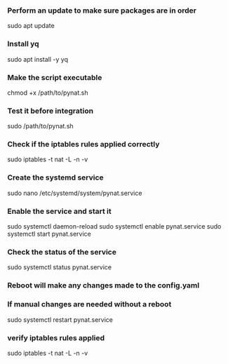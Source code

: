 ### Perform an update to make sure packages are in order
sudo apt update

### Install yq
sudo apt install -y yq

### Make the script executable
chmod +x /path/to/pynat.sh

### Test it before integration
sudo /path/to/pynat.sh

### Check if the iptables rules applied correctly
sudo iptables -t nat -L -n -v

### Create the systemd service
sudo nano /etc/systemd/system/pynat.service

### Enable the service and start it
sudo systemctl daemon-reload
sudo systemctl enable pynat.service
sudo systemctl start pynat.service

### Check the status of the service
sudo systemctl status pynat.service


### Reboot will make any changes made to the config.yaml
### If manual changes are needed without a reboot
sudo systemctl restart pynat.service

### verify iptables rules applied
sudo iptables -t nat -L -n -v
